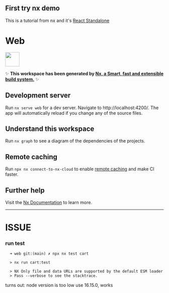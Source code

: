 ## First try nx demo

This is a tutorial from nx
and it's [React Standalone](https://nx.dev/getting-started/react-standalone-tutorial)

# Web

<a href="https://nx.dev" target="_blank" rel="noreferrer"><img src="https://raw.githubusercontent.com/nrwl/nx/master/images/nx-logo.png" width="45"></a>

✨ **This workspace has been generated by [Nx, a Smart, fast and extensible build system.](https://nx.dev)** ✨

## Development server

Run `nx serve web` for a dev server. Navigate to http://localhost:4200/. The app will automatically reload if you change any of the source files.

## Understand this workspace

Run `nx graph` to see a diagram of the dependencies of the projects.

## Remote caching

Run `npx nx connect-to-nx-cloud` to enable [remote caching](https://nx.app) and make CI faster.

## Further help

Visit the [Nx Documentation](https://nx.dev) to learn more.

---

# ISSUE

### run test

```
  ➜ web git:(main) ✗ npx nx test cart

  > nx run cart:test

  > NX Only file and data URLs are supported by the default ESM loader
  > Pass --verbose to see the stacktrace.
```

turns out: node version is too low
use 16.15.0, works
